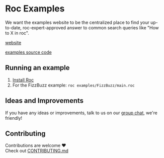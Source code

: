 # Roc Examples

We want the examples website to be the centralized place to find your up-to-date, roc-expert-approved answer to common search queries like "How to X in roc".

[website](https://www.roc-lang.org/examples)

[examples source code](https://github.com/roc-lang/examples/tree/main/examples)

## Running an example

1. [Install Roc](https://github.com/roc-lang/roc/tree/main/getting_started#installation)
2. For the FizzBuzz example: `roc examples/FizzBuzz/main.roc`

## Ideas and Improvements

If you have any ideas or improvements, talk to us on our [group chat](https://roc.zulipchat.com/), we're friendly!

## Contributing

Contributions are welcome :heart:  
Check out [CONTRIBUTING.md](CONTRIBUTING.md)
